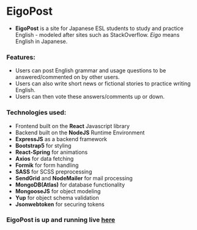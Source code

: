 # EigoPost

- **EigoPost** is a site for Japanese ESL students to study and practice English - modeled after sites such as StackOverflow. _Eigo_ means English in Japanese.

### Features:

  - Users can post English grammar and usage questions to be answered/commented on by other 
users.
  - Users can also write short news or fictional stories to practice writing English.
  - Users can then vote these answers/comments up or down.

### Technologies used:

  - Frontend built on the **React** Javascript library
  - Backend built on the **NodeJS** Runtime Environment
  - **ExpressJS** as a backend framework
  - **Bootstrap5** for styling
  - **React-Spring** for animations
  - **Axios** for data fetching
  - **Formik** for form handling
  - **SASS** for SCSS preprocessing
  - **SendGrid** and **NodeMailer** for mail processing
  - **MongoDB(Atlas)** for database functionality
  - **MongooseJS** for object modeling
  - **Yup** for object schema validation
  - **Jsonwebtoken** for securing tokens

### EigoPost is up and running live [here](https://eigopost.com)
